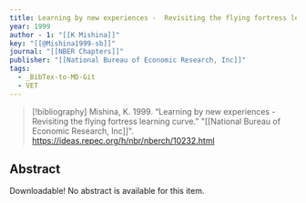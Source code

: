 ```yaml
---
title: Learning by new experiences -  Revisiting the flying fortress learning curve
year: 1999
author - 1: "[[K Mishina]]"
key: "[[@Mishina1999-sb]]"
journal: "[[NBER Chapters]]"
publisher: "[[National Bureau of Economic Research, Inc]]"
tags:
  - _BibTex-to-MD-Git
  - VET
---
```


> [!bibliography]
> Mishina, K. 1999. “Learning by new experiences -  Revisiting the flying fortress learning curve.” "[[National Bureau of Economic Research, Inc]]". https://ideas.repec.org/h/nbr/nberch/10232.html

## Abstract
Downloadable! No abstract is available for this item.